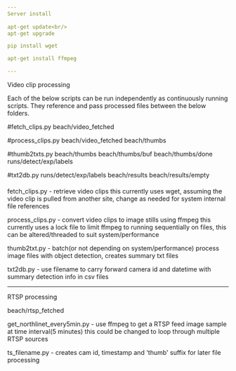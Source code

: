 ```yaml
---
Server install
 
apt-get update<br/>
apt-get upgrade

pip install wget

apt-get install ffmpeg

---
```

Video clip processing

Each of the below scripts can be run independently as continuously running scripts. They reference and pass processed files between the below folders.

#fetch_clips.py 
beach/video_fetched

#process_clips.py 
beach/video_fetched
beach/thumbs

#thumb2txts.py 
beach/thumbs 
beach/thumbs/buf 
beach/thumbs/done 
runs/detect/exp/labels 

#txt2db.py 
runs/detect/exp/labels 
beach/results 
beach/results/empty 


#### 
fetch_clips.py - retrieve video clips 
  this currently uses wget, assuming the video clip is pulled from another site, change as needed for system internal file references

process_clips.py - convert video clips to image stills using ffmpeg 
  this currently uses a lock file to limit ffmpeg to running sequentially on files, this can be altered/threaded to suit system/performance

thumb2txt.py - batch(or not depending on system/performance) process image files with object detection, creates summary txt files

txt2db.py - use filename to carry forward camera id and datetime with summary detection info in csv files

---
RTSP processing

beach/rtsp_fetched

get_northlinet_every5min.py - use ffmpeg to get a RTSP feed image sample at time interval(5 minutes) 
  this could be changed to loop through multiple RTSP sources

ts_filename.py - creates cam id, timestamp and 'thumb' suffix for later file processing
